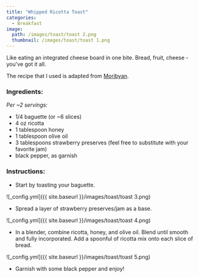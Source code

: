 ```yaml
---
title: "Whipped Ricotta Toast"
categories:
  - Breakfast
image:
  path: /images/toast/toast 2.png
  thumbnail: /images/toast/toast 1.png
---
```


Like eating an integrated cheese board in one bite. Bread, fruit, cheese - you've got it all.

The recipe that I used is adapted from [Moribyan](https://moribyan.com/whipped-ricotta/).

### Ingredients:

_Per ~2 servings:_

* 1/4 baguette (or ~6 slices)
* 4 oz ricotta
* 1 tablespoon honey
* 1 tablespoon olive oil
* 3 tablespoons strawberry preserves (feel free to substitute with your favorite jam)
* black pepper, as garnish

### Instructions:

* Start by toasting your baguette.

![_config.yml]({{ site.baseurl }}/images/toast/toast 3.png)

* Spread a layer of strawberry preserves/jam as a base.

![_config.yml]({{ site.baseurl }}/images/toast/toast 4.png)

* In a blender, combine ricotta, honey, and olive oil. Blend until smooth and fully incorporated. Add a spoonful of ricotta mix onto each slice of bread.

![_config.yml]({{ site.baseurl }}/images/toast/toast 5.png)

* Garnish with some black pepper and enjoy!
